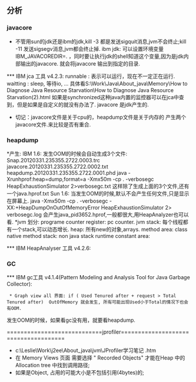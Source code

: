 
## 分析 ##
### javacore ###
* 不管用sun的jdk还是ibm的jdk,kill -3 都是发送sigquit消息,jvm不会终止;kill -11 发送sigsegv消息,jvm都会终止掉.
  ibm jdk:  可以设置环境变量IBM_JAVACOREDIR=.  ，同时要让执行jdk的shell知道这个变量,因为是jdk内部输出的javacore. 就会将javacore 输出到指定的目录.
  
*** IBM jca 工具 v4.2.3:
  runnable : 表示可以运行，现在不一定正在运行.
  waitting : sleep, 等待io, ...
  具体看S:\Work\Java\About_java\Memory\How to Diagnose Java Resource Starvation\How to Diagnose Java Resource Starvation(2).html
  如果是synchronized这种java内置的监控器可以在jca中查到，但是如果是自定义的就没有办法了.
  javacore 是jdk产生的.

* 切记：javacore文件是关于cpu的，heapdump文件是关于内存的
        产生两个javacore文件.来比较是否有重合.

### heapdump ###
  *产生:
     IBM 1.6:  发生OOM的时候会自动生成3个文件: Snap.20120331.235355.2722.0003.trc  javacore.20120331.235355.2722.0002.txt heapdump.20120331.235355.2722.0001.phd
               java -Xrunhprof:heap=dump,format=a -Xmx50m -cp . -verbosegc HeapExhaustionSimulator 2>verbosegc.txt  这样除了生成上面的3个文件,还有一个java.hprof.txt
     Sun 1.6:  当发生OOM的时候,默认不会产生任何文件,只是显示在屏幕上.
               java -Xmx50m -cp . -verbosegc -XX:+HeapDumpOnOutOfMemoryError HeapExhaustionSimulator 2> verbosegc.log 会产生java_pid3652.hprof,一般都很大,用HeapAnalyzer也可以看.
  *jvm 划分: 
    programe counter register: pc counter.
    jvm stack:                每个线程都有一个stack,可以动态增长.
    heap:                     所有new的对象,arrays.
    method area:              class
    native method stack:      non java stack
    runtime constant area:

*** IBM HeapAnalyser 工具 v4.2.6:

### GC ###
*** IBM gc工具 v4.1.4(Pattern Modeling and Analysis Tool for Java Garbage Collector):
   
     * Graph view all 界面: if ( Used Tenured after + request > Total Tenured after)  OutOfMemory 就会发生, 所有可能出现Used小于Total的情况下也会有OOM.

发生OOM的时候，如果看gc没有用，就要看heapdump.

============================jprofiler=====================================
* c:\Leslie\Work\j2ee\About_java\jvm\JProfiler学习笔记 .htm
* 在 Memory Views 页面 需要选择 " Recorded Objects" 才能在Heap 中的 Allocation tree 中找到调用路径;
* 如果是Object, 占用的可能大小是不包括引用(4bytes)的;












